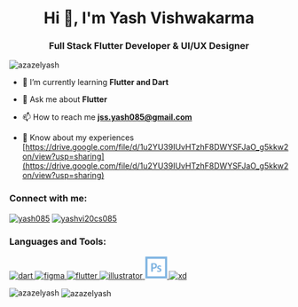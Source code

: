 <h1 align="center">Hi 👋, I'm Yash Vishwakarma</h1>
<h3 align="center">Full Stack Flutter Developer & UI/UX Designer</h3>

<p align="left"> <img src="https://komarev.com/ghpvc/?username=azazelyash&label=Profile%20views&color=0e75b6&style=flat" alt="azazelyash" /> </p>

- 🌱 I’m currently learning **Flutter and Dart**

- 💬 Ask me about **Flutter**

- 📫 How to reach me **jss.yash085@gmail.com**

- 📄 Know about my experiences [https://drive.google.com/file/d/1u2YU39IUvHTzhF8DWYSFJaO_g5kkw2on/view?usp=sharing](https://drive.google.com/file/d/1u2YU39IUvHTzhF8DWYSFJaO_g5kkw2on/view?usp=sharing)

<h3 align="left">Connect with me:</h3>
<p align="left">
<a href="https://linkedin.com/in/yash085" target="blank"><img align="center" src="https://raw.githubusercontent.com/rahuldkjain/github-profile-readme-generator/master/src/images/icons/Social/linked-in-alt.svg" alt="yash085" height="30" width="40" /></a>
<a href="https://www.behance.net/yashvi20cs085" target="blank"><img align="center" src="https://raw.githubusercontent.com/rahuldkjain/github-profile-readme-generator/master/src/images/icons/Social/behance.svg" alt="yashvi20cs085" height="30" width="40" /></a>
</p>

<h3 align="left">Languages and Tools:</h3>
<p align="left"> <a href="https://dart.dev" target="_blank" rel="noreferrer"> <img src="https://www.vectorlogo.zone/logos/dartlang/dartlang-icon.svg" alt="dart" width="40" height="40"/> </a> <a href="https://www.figma.com/" target="_blank" rel="noreferrer"> <img src="https://www.vectorlogo.zone/logos/figma/figma-icon.svg" alt="figma" width="40" height="40"/> </a> <a href="https://flutter.dev" target="_blank" rel="noreferrer"> <img src="https://www.vectorlogo.zone/logos/flutterio/flutterio-icon.svg" alt="flutter" width="40" height="40"/> </a> <a href="https://www.adobe.com/in/products/illustrator.html" target="_blank" rel="noreferrer"> <img src="https://www.vectorlogo.zone/logos/adobe_illustrator/adobe_illustrator-icon.svg" alt="illustrator" width="40" height="40"/> </a> <a href="https://www.photoshop.com/en" target="_blank" rel="noreferrer"> <img src="https://raw.githubusercontent.com/devicons/devicon/master/icons/photoshop/photoshop-line.svg" alt="photoshop" width="40" height="40"/> </a> <a href="https://www.adobe.com/products/xd.html" target="_blank" rel="noreferrer"> <img src="https://cdn.worldvectorlogo.com/logos/adobe-xd.svg" alt="xd" width="40" height="40"/> </a> </p>

<p><img align="left" src="https://github-readme-stats.vercel.app/api/top-langs?username=azazelyash&show_icons=true&locale=en&layout=compact" alt="azazelyash" /></p>

<p>&nbsp;<img align="center" src="https://github-readme-stats.vercel.app/api?username=azazelyash&show_icons=true&locale=en" alt="azazelyash" /></p>
